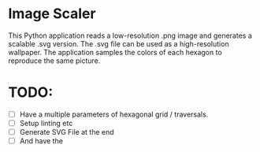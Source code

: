 # Image Scaler

This Python application reads a low-resolution .png image and generates a scalable .svg version. The .svg file can be used as a high-resolution wallpaper. The application samples the colors of each hexagon to reproduce the same picture.

# TODO:

- [ ] Have a multiple parameters of hexagonal grid / traversals.
- [ ] Setup linting etc
- [ ] Generate SVG File at the end
- [ ] And have the
